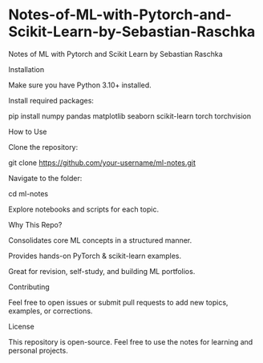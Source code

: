 # Notes-of-ML-with-Pytorch-and-Scikit-Learn-by-Sebastian-Raschka
Notes of ML with Pytorch and Scikit Learn by Sebastian Raschka

Installation

Make sure you have Python 3.10+ installed.

Install required packages:

pip install numpy pandas matplotlib seaborn scikit-learn torch torchvision

How to Use

Clone the repository:

git clone https://github.com/your-username/ml-notes.git


Navigate to the folder:

cd ml-notes


Explore notebooks and scripts for each topic.

Why This Repo?

Consolidates core ML concepts in a structured manner.

Provides hands-on PyTorch & scikit-learn examples.

Great for revision, self-study, and building ML portfolios.

Contributing

Feel free to open issues or submit pull requests to add new topics, examples, or corrections.

License

This repository is open-source. Feel free to use the notes for learning and personal projects.
